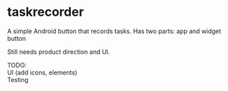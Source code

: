 taskrecorder
============

A simple Android button that records tasks. Has two parts: app and widget button

Still needs product direction and UI.

TODO: <br/>
UI (add icons, elements) <br/>
Testing <br/>
